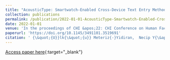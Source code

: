 ```yaml
---
title: "AcousticType: Smartwatch-Enabled Cross-Device Text Entry Method Using Keyboard Acoustics"
collection: publications
permalink: /publication/2022-01-01-AcousticType-Smartwatch-Enabled-Cross-Device-Text-Entry-Method-Using-Keyboard-Acoustics
date: 2022-01-01
venue: 'In the proceedings of CHI &apos;22: CHI Conference on Human Factors in Computing Systems, New Orleans, LA, USA, 29 April 2022 - 5 May 2022, Extended Abstracts'
paperurl: 'https://doi.org/10.1145/3491101.3519691'
citation: ' {\&quot;{U}}lk{\&quot;{u}} Meteriz{-}Yidiran,  Necip Y{\&apos;{y}}ld{\&apos;{y}}ran,  David Mohaisen, &quot;AcousticType: Smartwatch-Enabled Cross-Device Text Entry Method Using Keyboard Acoustics.&quot; In the proceedings of CHI &amp;apos;22: CHI Conference on Human Factors in Computing Systems, New Orleans, LA, USA, 29 April 2022 - 5 May 2022, Extended Abstracts, 2022.'
---
```

[Access paper here](https://doi.org/10.1145/3491101.3519691){:target="_blank"}
